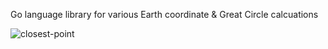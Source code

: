 Go language library for various Earth coordinate & Great Circle calcuations

![closest-point](https://github.com/drnic/go-greatcircle/blob/master/assets/closestpoints.gif?raw=true)
